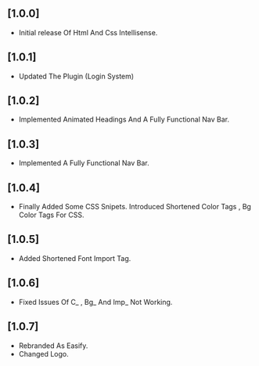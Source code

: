 
## [1.0.0]

- Initial release Of Html And Css Intellisense.

## [1.0.1]

- Updated The Plugin (Login System)

## [1.0.2]

- Implemented Animated Headings And A Fully Functional Nav Bar.

## [1.0.3]

- Implemented A Fully Functional Nav Bar.

## [1.0.4]

- Finally Added Some CSS Snipets. Introduced Shortened Color Tags , Bg Color Tags For CSS.

## [1.0.5]

- Added Shortened Font Import Tag.

## [1.0.6]

- Fixed Issues Of C_ , Bg_ And Imp_ Not Working.

## [1.0.7]

- Rebranded As Easify.
- Changed Logo.
